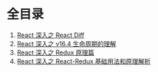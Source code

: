 # 全目录

1. [React 深入之 React Diff](https://github.com/pacofeng/frontend-interview/tree/master/react/content/REACT_DIFF.md)
2. [React 深入之 v16.4 生命周期的理解](https://github.com/pacofeng/frontend-interview/tree/master/react/content/REACT_LIFE_CYCLE.md)
3. [React 深入之 Redux 原理篇](https://github.com/pacofeng/frontend-interview/tree/master/react/content/REDUX.md)
4. [React 深入之 React-Redux 基础用法和原理解析](https://github.com/pacofeng/frontend-interview/tree/master/react/content/REACT_REDUX.md)

